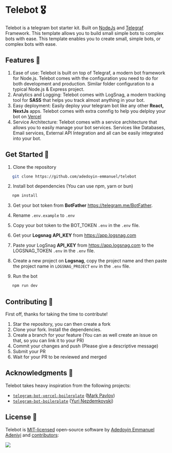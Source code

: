 # Telebot 🎖️

Telebot is a telegram bot starter kit. Built on [NodeJs](https://nodejs.org) and [Telegraf](https://telegraf.js.org) Framework. This template allows you to build small simple bots to complex bots with ease. This template enables you to create small, simple bots, or complex bots with ease.

## Features 👜

1. Ease of use: Telebot is built on top of Telegraf, a modern bot framework for Node.js. Telebot comes with the configuration you need to do for both development and production. Similar folder configuration to a typical Node.js & Express project.
2. Analytics and Logging: Telebot comes with LogSnag, a modern tracking tool for **SASS** that helps you track almost anything in your bot.
3. Easy deployment: Easily deploy your telegram bot like any other **React, NextJs** apps. Telebot comes with extra connfig to help you delploy your bot on [Vercel](https://vercel.com)
4. Service Architecture: Telebot comes with a service architecture that allows you to easily manage your bot services. Services like Databases, Email services, External API Integration and all can be easily integrated into your bot.

## Get Started 🏃

1. Clone the repository

```bash
   git clone https://github.com/adedoyin-emmanuel/telebot
```

2. Install bot dependencies (You can use npm, yarn or bun)

```bash
   npm install

```

3. Get your bot token from **BotFather** <https://telegram.me/BotFather>.

4. Rename `.env.example` to `.env`

5. Copy your bot token to the BOT_TOKEN `.env` in the `.env` file.

6. Get your **Logsnag** **API_KEY** from <https://app.logsnag.com>

7. Paste your LogSnag **API_KEY** from <https://app.logsnag.com> to the LOGSNAG_TOKEN `.env` in the `.env` file.

8. Create a new project on **Logsnag**, copy the project name and then paste the project name in `LOGSNAG_PROJECT` `env` in the `.env` file.

9. Run the bot

```bash
   npm run dev
```

## Contributing 🤝

First off, thanks for taking the time to contribute!

1. Star the repository, you can then create a fork
2. Clone your fork. Install the dependencies.
3. Create a branch for your feature (You can as well create an issue on that, so you can link it to your PR)
4. Commit your changes and push (Please give a descriptive message)
5. Submit your PR
6. Wait for your PR to be reviewed and merged

## Acknowledgments 🫡

Telebot takes heavy inspiration from the following projects:

- [`telegram-bot-vercel-boilerplate`](https://github.com/sollidy/telegram-bot-vercel-boilerplate) ([Mark Pavlov](https://github.com/sollidy))
- [`telegram-bot-boilerplate`](https://github.com/nezdemkovski/telegram-bot-boilerplate) ([Yuri Nezdemkovski](https://github.com/nezdemkovski))

## License 📯

Telebot is [MIT-licensed](LICENSE) open-source software by [Adedoyin Emmanuel Adeniyi](https://github.com/adedoyin-emmanuel) and [contributors](https://github.com/adedoyin-emmanuel/telebot/graphs/contributors):

<a href="https://github.com/Adedoyin-Emmanuel/telebot">
  <img src="https://contrib.rocks/image?repo=Adedoyin-Emmanuel/telebot" />
</a>
